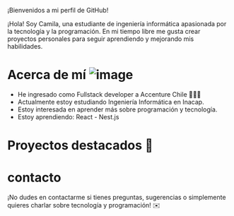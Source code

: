 ¡Bienvenidos a mi perfil de GitHub!

¡Hola! Soy Camila, una estudiante de ingeniería informática apasionada por la tecnología y la programación. En mi tiempo libre me gusta crear proyectos personales para seguir aprendiendo y mejorando mis habilidades.

# Acerca de mí ![image](https://github.com/camilaLopez707/CamilaLopez/assets/165842572/32ea63b1-fa42-48b9-b8c9-991acd189f3e)

* He ingresado como Fullstack developer a Accenture Chile 💜🇨🇱
* Actualmente estoy estudiando Ingeniería Informática en Inacap.
* Estoy interesada en aprender más sobre programación y tecnología.
* Estoy aprendiendo: React - Nest.js

# Proyectos destacados 🚀

# contacto

¡No dudes en contactarme si tienes preguntas, sugerencias o simplemente quieres charlar sobre tecnología y programación! ✉️
 
